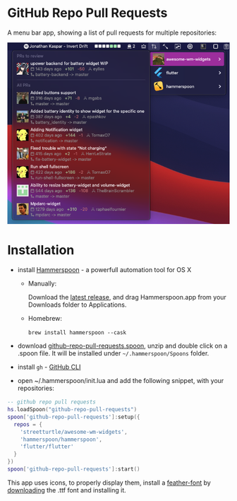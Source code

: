 # GitHub Repo Pull Requests

A menu bar app, showing a list of pull requests for multiple repositories:

![screenshot](./screenshots/screenshot.png)

# Installation

 - install [Hammerspoon](http://www.hammerspoon.org/) - a powerfull automation tool for OS X
   - Manually:

      Download the [latest release](https://github.com/Hammerspoon/hammerspoon/releases/latest), and drag Hammerspoon.app from your Downloads folder to Applications.
   - Homebrew:

      ```brew install hammerspoon --cask```

 - download [github-repo-pull-requests.spoon](https://github.com/fork-my-spoons/github-repo-pull-requests.spoon/releases/latest/download/github-repo-pull-requests.spoon.zip), unzip and double click on a .spoon file. It will be installed under `~/.hammerspoon/Spoons` folder.
 
 - install `gh` - [GitHub CLI](https://cli.github.com/)

 - open ~/.hammerspoon/init.lua and add the following snippet, with your repositories:

```lua
-- github repo pull requests
hs.loadSpoon("github-repo-pull-requests")
spoon['github-repo-pull-requests']:setup({
  repos = {
    'streetturtle/awesome-wm-widgets',
    'hammerspoon/hammerspoon',
    'flutter/flutter'
  }
})
spoon['github-repo-pull-requests']:start()
```


This app uses icons, to properly display them, install a [feather-font](https://github.com/AT-UI/feather-font) by [downloading](https://github.com/AT-UI/feather-font/raw/master/src/fonts/feather.ttf) the .ttf font and installing it.